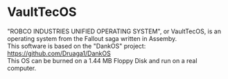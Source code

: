 # VaultTecOS
"ROBCO INDUSTRIES UNIFIED OPERATING SYSTEM", or VaultTecOS, is an operating system from the Fallout saga written in Assemby.<br />
This software is based on the "DankOS" project: https://github.com/Druaga1/DankOS <br />
This OS can be burned on a 1.44 MB Floppy Disk and run on a real computer.
